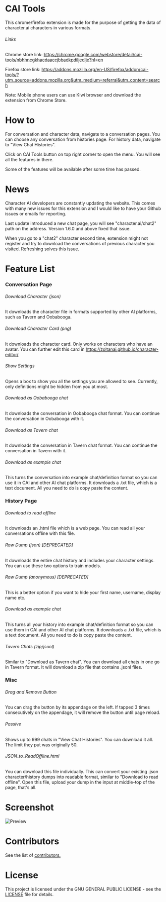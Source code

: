 # CAI Tools
This chrome/firefox extension is made for the purpose of getting the data of character.ai characters in various formats.

###### Links
Chrome store link: https://chrome.google.com/webstore/detail/cai-tools/nbhhncgkhacdaaccjbbadkpdiljedlje?hl=en

Firefox store link: https://addons.mozilla.org/en-US/firefox/addon/cai-tools/?utm_source=addons.mozilla.org&utm_medium=referral&utm_content=search

Note: Mobile phone users can use Kiwi browser and download the extension from Chrome Store.

# How to
For conversation and character data, navigate to a conversation pages. You can choose any conversation from histories page.
For history data, navigate to "View Chat Histories".

Click on CAI Tools button on top right corner to open the menu. You will see all the features in there.

Some of the features will be available after some time has passed.
# News
Character AI developers are constantly updating the website. This comes with many new issues for this extension and I would like to have your Github issues or emails for reporting.

Last update introduced a new chat page, you will see "character.ai/chat2" path on the address. Version 1.6.0 and above fixed that issue.

When you go to a "chat2" character second time, extension might not register and try to download the conversations of previous character you visited. Refreshing solves this issue.
# Feature List
### Conversation Page
###### Download Character (json)
It downloads the character file in formats supported by other AI platforms, such as Tavern and Oobabooga.
###### Download Character Card (png)
It downloads the character card. Only works on characters who have an avatar. You can further edit this card in https://zoltanai.github.io/character-editor/
###### Show Settings
Opens a box to show you all the settings you are allowed to see. Currently, only definitions might be hidden from you at most.
###### Download as Oobabooga chat
It downloads the conversation in Oobabooga chat format. You can continue the conversation in Oobabooga with it.
###### Download as Tavern chat
It downloads the conversation in Tavern chat format. You can continue the conversation in Tavern with it.
###### Download as example chat
This turns the conversation into example chat/definition format so you can use it in CAI and other AI chat platforms. It downloads a .txt file, which is a text document. All you need to do is copy paste the content.

### History Page
###### Download to read offline
It downloads an .html file which is a web page. You can read all your conversations offline with this file.
###### Raw Dump (json) [DEPRECATED]
It downloads the entire chat history and includes your character settings. You can use these two options to train models.
###### Raw Dump (anonymous) [DEPRECATED]
This is a better option if you want to hide your first name, username, display name etc.
###### Download as example chat
This turns all your history into example chat/definition format so you can use them in CAI and other AI chat platforms. It downloads a .txt file, which is a text document. All you need to do is copy paste the content.

###### Tavern Chats (zip/jsonl)
Similar to "Download as Tavern chat". You can download all chats in one go in Tavern format. It will download a zip file that contains .jsonl files.

### Misc
###### Drag and Remove Button
You can drag the button by its appendage on the left. If tapped 3 times consecutively on the appendage, it will remove the button until page reload.
###### Passive
Shows up to 999 chats in "View Chat Histories". You can download it all. The limit they put was originally 50.
###### JSON_to_ReadOffline.html
You can download this file individually. This can convert your existing .json character/history dumps into readable format, similar to "Download to read offline". Open this file, upload your dump in the input at middle-top of the page, that's all.

# Screenshot
![Preview](https://github.com/irsat000/CAI-Tools/assets/38238671/ff724f87-abb1-4d47-86a8-409d13cdea67)

# Contributors
See the list of [contributors.](AUTHORS)

# License
This project is licensed under the GNU GENERAL PUBLIC LICENSE - see the [LICENSE](LICENSE) file for details.
